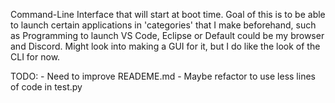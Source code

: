 Command-Line Interface that will start at boot time.
Goal of this is to be able to launch certain applications in 'categories' that I make beforehand, such as Programming to launch VS Code, Eclipse or Default could be my browser and Discord.
Might look into making a GUI for it, but I do like the look of the CLI for now.

TODO: - Need to improve READEME.md
      - Maybe refactor to use less lines of code in test.py